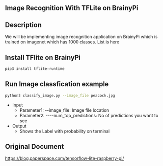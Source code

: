 ## Image Recognition With TFLite on BrainyPi 
## Description
We will be implementing image recognition application on BrainyPi which is trained on imagenet which has 1000 classes. List is here

## Install TFlite on BrainyPi
```sh
pip3 install tflite-runtime
```

## Run Image classfication example
```sh
python3 classify_image.py --image_file peacock.jpg
```

- Input
  - Parameter1: --image_file: Image file location
  - Parameter2: ----num_top_predictions: No of predictions you want to see
- Output
  - Shows the Label with probability on terminal
  
## Original Document
https://blog.paperspace.com/tensorflow-lite-raspberry-pi/
